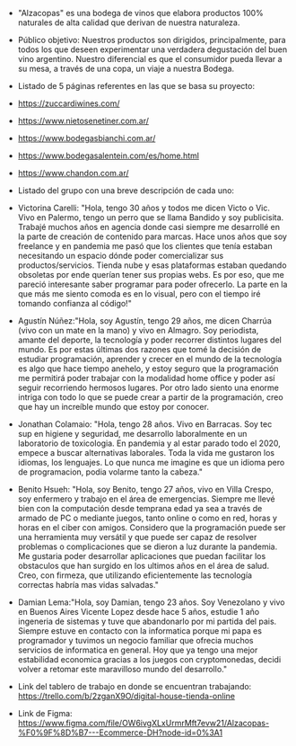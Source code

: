- "Alzacopas" es una bodega de vinos que elabora productos 100% naturales de alta calidad que derivan de nuestra naturaleza. 


- Público objetivo:
Nuestros productos son dirigidos, principalmente, para todos los que deseen experimentar una verdadera degustación del buen vino argentino. Nuestro diferencial es que el consumidor pueda llevar a su mesa, a través de una copa, un viaje a nuestra Bodega.


- Listado de 5 páginas referentes en las que se basa su proyecto:
- https://zuccardiwines.com/
- https://www.nietosenetiner.com.ar/
- https://www.bodegasbianchi.com.ar/
- https://www.bodegasalentein.com/es/home.html
- https://www.chandon.com.ar/


- Listado del grupo con una breve descripción de cada uno:
- Victorina Carelli: "Hola, tengo 30 años y todos me dicen Victo o Vic. Vivo en Palermo, tengo un perro que se llama Bandido y soy publicisita. Trabajé muchos años en agencia donde casi siempre me desarrollé en la parte de creación de contenido para marcas. Hace unos años que soy freelance y en pandemia me pasó que los clientes que tenía estaban necesitando  un espacio dónde poder comercializar sus productos/servicios. Tienda nube y esas plataformas estaban quedando obsoletas por ende querían tener sus propias webs. Es por eso, que me pareció interesante saber programar para poder ofrecerlo. La parte en la que más me siento comoda es en lo visual, pero con el tiempo iré tomando confianza al código!"
- Agustín Núñez:"Hola, soy Agustín, tengo 29 años, me dicen Charrúa (vivo con un mate en la mano) y vivo en Almagro. Soy periodista, amante del deporte, la tecnología y poder  recorrer distintos lugares del mundo. Es por estas últimas dos razones que tomé la decisión de estudiar programación, aprender y crecer en el mundo de la tecnología es algo que  hace tiempo anehelo, y estoy seguro que la programación me permitirá poder trabajar con la modalidad home office y poder así seguir recorriendo hermosos lugares. Por otro lado  siento una enorme intriga con todo lo que se puede crear a partir de la programación, creo que hay un increíble mundo que estoy por conocer.
- Jonathan Colamaio: "Hola, tengo 28 años. Vivo en Barracas. Soy tec sup en higiene y seguridad, me desarrollo laboralmente en un laboratorio de toxicologia. En pandemia y al estar parado todo el 2020, empece a buscar alternativas laborales. Toda la vida me gustaron los idiomas, los lenguajes. Lo que nunca me imagine es que un idioma pero de programacion, podia volarme tanto la cabeza."
- Benito Hsueh: "Hola, soy Benito, tengo 27 años, vivo en Villa Crespo, soy enfermero y trabajo en el área de emergencias. Siempre me llevé bien con la computación desde temprana edad ya sea a través de armado de PC o mediante juegos, tanto online o como en red, horas y horas en el ciber con amigos. Considero que la programación puede ser una herramienta muy versátil y que puede ser capaz de resolver problemas o complicaciones que se dieron a luz durante la pandemia. Me gustaria poder desarrollar aplicaciones que puedan facilitar los obstaculos que han surgido en los ultimos años en el área de salud. Creo, con firmeza, que utilizando eficientemente las tecnología correctas habría mas vidas salvadas."
- Damian Lema:"Hola, soy Damian, tengo 23 años. Soy Venezolano y vivo en Buenos Aires Vicente Lopez desde hace 5 años, estudie 1 año ingeneria de sistemas y tuve que abandonarlo por mi partida del pais. Siempre estuve en contacto con la informatica porque mi papa es programador y tuvimos un negocio familiar que ofrecia muchos servicios de informatica en general. Hoy que ya tengo una mejor estabilidad economica gracias a los juegos con cryptomonedas, decidi volver a retomar este maravilloso mundo del desarrollo."



- Link del tablero de trabajo en donde se encuentran trabajando: https://trello.com/b/2zganX9O/digital-house-tienda-online

- Link de Figma: https://www.figma.com/file/OW6ivgXLxUrmrMft7evw21/Alzacopas-%F0%9F%8D%B7---Ecommerce-DH?node-id=0%3A1
